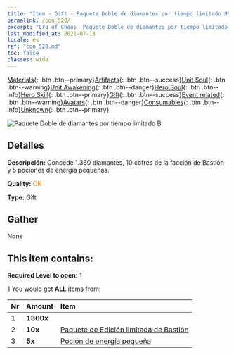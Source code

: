 ```yaml
---
title: "Item - Gift - Paquete Doble de diamantes por tiempo limitado B"
permalink: /con_520/
excerpt: "Era of Chaos  Paquete Doble de diamantes por tiempo limitado B"
last_modified_at: 2021-07-13
locale: es
ref: "con_520.md"
toc: false
classes: wide
---
```

 [Materials](/ItemsES/){: .btn .btn--primary}[Artifacts](/ItemsES/Artifacts/){: .btn .btn--success}[Unit Soul](/ItemsES/UnitSoul/){: .btn .btn--warning}[Unit Awakening](/ItemsES/UnitAwakening/){: .btn .btn--danger}[Hero Soul](/ItemsES/HeroSoul/){: .btn .btn--info}[Hero Skill](/ItemsES/HeroSkill/){: .btn .btn--primary}[Gift](/ItemsES/Gift/){: .btn .btn--success}[Event related](/ItemsES/Events/){: .btn .btn--warning}[Avatars](/ItemsES/Avatars/){: .btn .btn--danger}[Consumables](/ItemsES/Consumables/){: .btn .btn--info}[Unknown](/ItemsES/Unknown/){: .btn .btn--primary}

 ![Paquete Doble de diamantes por tiempo limitado B](/images/t/i_907195.png)

## Detalles
 **Descripción:** Concede 1.360 diamantes, 10 cofres de la facción de Bastión y 5 pociones de energía pequeñas.

 **Quality:** <span style="color: #FF8C00">OK</span>

 **Type:** Gift

## Gather

  None

## This item contains:

 **Required Level to open:** 1

 1 You would get **ALL** items  from:

  | Nr | Amount |     Item    |
  |:---|:-------|:------------|
  | 1 |  **1360x** | <i class="fas fa-gem"/> |  | 
  | 2 |  **10x** | [Paquete de Edición limitada de Bastión](/ItemsES/con_2103/) |  | 
  | 3 |  **5x** | [Poción de energía pequeña](/ItemsES/con_704/) |  | 
